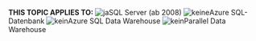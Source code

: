 **THIS TOPIC APPLIES TO:** ![ja](media/yes-icon.png "ja")SQL Server \(ab 2008\) ![keine](media/no-icon.png "nein")Azure SQL-Datenbank ![kein](media/no-icon.png "nein")Azure SQL Data Warehouse ![kein](media/no-icon.png "nein")Parallel Data Warehouse
